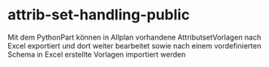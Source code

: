 # attrib-set-handling-public
Mit dem PythonPart können in Allplan vorhandene AttributsetVorlagen nach Excel exportiert und dort weiter bearbeitet sowie nach einem vordefinierten Schema in Excel erstellte Vorlagen importiert werden
